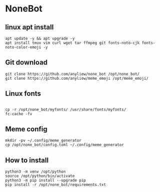 # NoneBot


## linux apt install

```
apt update -y && apt upgrade -y
apt install tmux vim curl wget tar ffmpeg git fonts-noto-cjk fonts-noto-color-emoji -y
```



## Git download

```
git clone https://github.com/anyliew/none_bot /opt/none_bot/
git clone https://github.com/anyliew/meme_emoji /opt/meme_emoji/
```



## Linux fonts

```

cp -r /opt/none_bot/myfonts/ /usr/share/fonts/myfonts/
fc-cache -fv
```


## Meme config

```
mkdir -pv ~/.config/meme_generator
cp /opt/none_bot/config.toml ~/.config/meme_generator
```



## How to install 

```
python3 -m venv /opt/python
source /opt/python/bin/activate
python3 -m pip install --upgrade pip
pip install -r /opt/none_bot/requirements.txt
```

